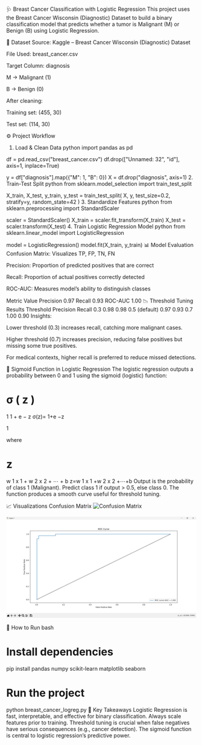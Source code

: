 🩺 Breast Cancer Classification with Logistic Regression
This project uses the Breast Cancer Wisconsin (Diagnostic) Dataset to build a binary classification model that predicts whether a tumor is Malignant (M) or Benign (B) using Logistic Regression.

📂 Dataset
Source: Kaggle – Breast Cancer Wisconsin (Diagnostic) Dataset

File Used: breast_cancer.csv

Target Column: diagnosis

M → Malignant (1)

B → Benign (0)

After cleaning:

Training set: (455, 30)

Test set: (114, 30)

⚙️ Project Workflow
1. Load & Clean Data
python
import pandas as pd

df = pd.read_csv("breast_cancer.csv")
df.drop(["Unnamed: 32", "id"], axis=1, inplace=True)

y = df["diagnosis"].map({"M": 1, "B": 0})
X = df.drop("diagnosis", axis=1)
2. Train-Test Split
python
from sklearn.model_selection import train_test_split

X_train, X_test, y_train, y_test = train_test_split(
    X, y, test_size=0.2, stratify=y, random_state=42
)
3. Standardize Features
python
from sklearn.preprocessing import StandardScaler

scaler = StandardScaler()
X_train = scaler.fit_transform(X_train)
X_test = scaler.transform(X_test)
4. Train Logistic Regression Model
python
from sklearn.linear_model import LogisticRegression

model = LogisticRegression()
model.fit(X_train, y_train)
📊 Model Evaluation
Confusion Matrix: Visualizes TP, FP, TN, FN

Precision: Proportion of predicted positives that are correct

Recall: Proportion of actual positives correctly detected

ROC-AUC: Measures model’s ability to distinguish classes

Metric	Value
Precision	0.97
Recall	0.93
ROC-AUC	1.00
📉 Threshold Tuning Results
Threshold	Precision	Recall
0.3	0.98	0.98
0.5 (default)	0.97	0.93
0.7	1.00	0.90
Insights:

Lower threshold (0.3) increases recall, catching more malignant cases.

Higher threshold (0.7) increases precision, reducing false positives but missing some true positives.

For medical contexts, higher recall is preferred to reduce missed detections.

🧮 Sigmoid Function in Logistic Regression
The logistic regression outputs a probability between 0 and 1 using the sigmoid (logistic) function:

σ
(
z
)
=
1
1
+
e
−
z
σ(z)= 
1+e 
−z
 
1
 
where

z
=
w
1
x
1
+
w
2
x
2
+
⋯
+
b
z=w 
1
 x 
1
 +w 
2
 x 
2
 +⋯+b
Output is the probability of class 1 (Malignant).
Predict class 1 if output > 0.5, else class 0.
The function produces a smooth curve useful for threshold tuning.

📈 Visualizations
Confusion Matrix
![Confusion Matrix](images/confusion_curve.png)

![ROC Curve](images/roc_curve.png)

🚀 How to Run
bash
# Install dependencies
pip install pandas numpy scikit-learn matplotlib seaborn

# Run the project
python breast_cancer_logreg.py
🧠 Key Takeaways
Logistic Regression is fast, interpretable, and effective for binary classification.
Always scale features prior to training.
Threshold tuning is crucial when false negatives have serious consequences (e.g., cancer detection).
The sigmoid function is central to logistic regression’s predictive power.


